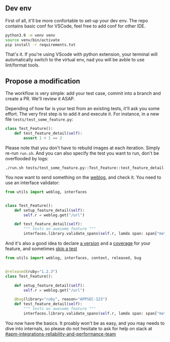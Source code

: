 ## Dev env

First of all, it'll be more confortable to set-up your dev env. The repo contains basic conf for VSCode, feel free to add conf for other IDE.

```bash
python3.9 -m venv venv
source venv/bin/activate
pip install -r requirements.txt
```

That's it. If you're using VScode with python extension, your terminal will automatically switch to the virtual env, nad you will be avble to use lint/format tools.

## Propose a modification

The workflow is very simple: add your test case, commit into a branch and create a PR. We'll review it ASAP.

Depending of how far is your test from an existing tests, it'll ask you some effort. The very first step is to add it and execute it. For instance, in a new file `tests/test_some_feature.py`:

```python
class Test_Feature():
    def test_feature_detail(self):
        assert 1 + 1 == 2
```

Please note that you don't have to rebuild images at each iteration. Simply re-run `run.sh`. And you can also specify the test you want to run, don't be overflooded by logs: 

```
./run.sh tests/test_some_feature.py::Test_Feature::test_feature_detail
```

You now want to send something on the [weblog](../edit/weblog.md), and check it. You need to use an interface validator:

```python
from utils import weblog, interfaces


class Test_Feature():
    def setup_feature_detail(self):
        self.r = weblog.get("/url")

    def test_feature_detail(self):
        """ tests an awesome feature """
        interfaces.library.validate_spans(self.r, lamda span: span["meta"]["http.method"] == "GET")
```

And it's also a good idea to declare [a version](./declare-versions.md) and a [coverage](./coverage.md) for your feature, and sometimes [skip a test](./features.md)

```python
from utils import weblog, interfaces, context, released, bug


@released(ruby="1.2.3")
class Test_Feature():

    def setup_feature_detail(self):
        self.r = weblog.get("/url")

    @bug(library="ruby", reason="APPSEC-123")
    def test_feature_detail(self):
        """ tests an awesome feature """
        interfaces.library.validate_spans(self.r, lamda span: span["meta"]["http.method"] == "GET")
```

You now have the basics. It proably won't be as easy, and you may needs to dive into internals, so please do not hesitate to ask for help on slack at [#apm-integrations-reliability-and-performance-team](https://dd.slack.com/archives/C01CGB22DC2)
